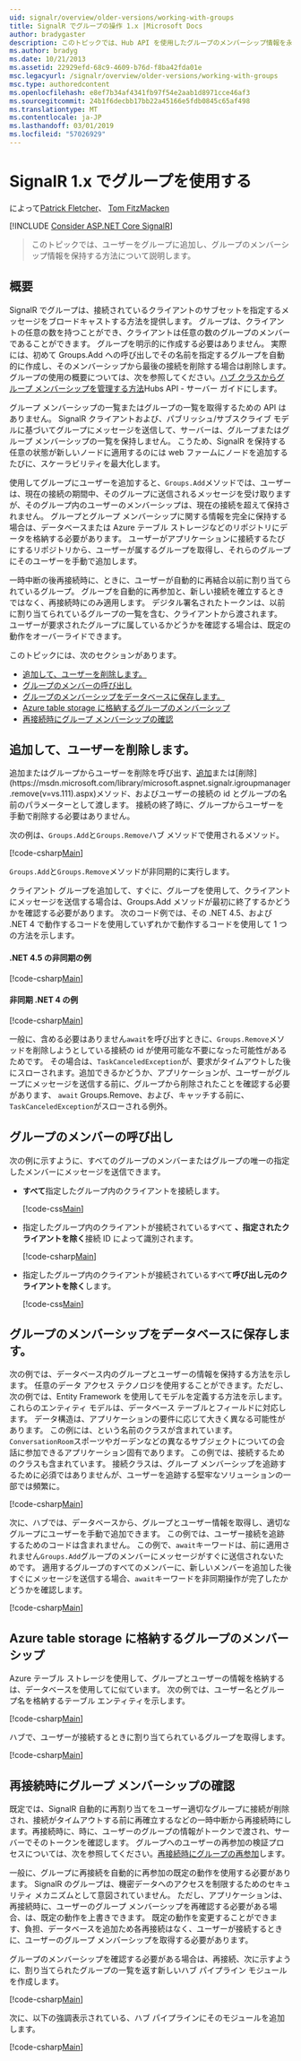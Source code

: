 ```yaml
---
uid: signalr/overview/older-versions/working-with-groups
title: SignalR でグループの操作 1.x |Microsoft Docs
author: bradygaster
description: このトピックでは、Hub API を使用したグループのメンバーシップ情報を永続化する方法について説明します。
ms.author: bradyg
ms.date: 10/21/2013
ms.assetid: 22929efd-68c9-4609-b76d-f8ba42fda01e
msc.legacyurl: /signalr/overview/older-versions/working-with-groups
msc.type: authoredcontent
ms.openlocfilehash: e8ef7b34af4341fb97f54e2aab1d8971cce46af3
ms.sourcegitcommit: 24b1f6decbb17bb22a45166e5fdb0845c65af498
ms.translationtype: MT
ms.contentlocale: ja-JP
ms.lasthandoff: 03/01/2019
ms.locfileid: "57026929"
---
```

<a name="working-with-groups-in-signalr-1x"></a>SignalR 1.x でグループを使用する
====================
によって[Patrick Fletcher](https://github.com/pfletcher)、 [Tom FitzMacken](https://github.com/tfitzmac)

[!INCLUDE [Consider ASP.NET Core SignalR](~/includes/signalr/signalr-version-disambiguation.md)]

> このトピックでは、ユーザーをグループに追加し、グループのメンバーシップ情報を保持する方法について説明します。


## <a name="overview"></a>概要

SignalR でグループは、接続されているクライアントのサブセットを指定するメッセージをブロードキャストする方法を提供します。 グループは、クライアントの任意の数を持つことができ、クライアントは任意の数のグループのメンバーであることができます。 グループを明示的に作成する必要はありません。 実際には、初めて Groups.Add への呼び出しでその名前を指定するグループを自動的に作成し、そのメンバーシップから最後の接続を削除する場合は削除します。 グループの使用の概要については、次を参照してください。[ハブ クラスからグループ メンバーシップを管理する方法](index.md)Hubs API - サーバー ガイドにします。

グループ メンバーシップの一覧またはグループの一覧を取得するための API はありません。 SignalR クライアントおよび、パブリッシュ/サブスクライブ モデルに基づいてグループにメッセージを送信して、サーバーは、グループまたはグループ メンバーシップの一覧を保持しません。 こうため、SignalR を保持する任意の状態が新しいノードに適用するのには web ファームにノードを追加するたびに、スケーラビリティを最大化します。

使用してグループにユーザーを追加すると、`Groups.Add`メソッドでは、ユーザーは、現在の接続の期間中、そのグループに送信されるメッセージを受け取りますが、そのグループ内のユーザーのメンバーシップは、現在の接続を超えて保持されません。 グループとグループ メンバーシップに関する情報を完全に保持する場合は、データベースまたは Azure テーブル ストレージなどのリポジトリにデータを格納する必要があります。 ユーザーがアプリケーションに接続するたびにするリポジトリから、ユーザーが属するグループを取得し、それらのグループにそのユーザーを手動で追加します。

一時中断の後再接続時に、ときに、ユーザーが自動的に再結合以前に割り当てられているグループ。 グループを自動的に再参加と、新しい接続を確立するときではなく、再接続時にのみ適用します。 デジタル署名されたトークンは、以前に割り当てられているグループの一覧を含む、クライアントから渡されます。 ユーザーが要求されたグループに属しているかどうかを確認する場合は、既定の動作をオーバーライドできます。

このトピックには、次のセクションがあります。

- [追加して、ユーザーを削除します。](#add)
- [グループのメンバーの呼び出し](#call)
- [グループのメンバーシップをデータベースに保存します。](#storedatabase)
- [Azure table storage に格納するグループのメンバーシップ](#storeazuretable)
- [再接続時にグループ メンバーシップの確認](#verify)

<a id="add"></a>

## <a name="adding-and-removing-users"></a>追加して、ユーザーを削除します。

追加またはグループからユーザーを削除を呼び出す、[追加](https://msdn.microsoft.com/library/microsoft.aspnet.signalr.igroupmanager.add(v=vs.111).aspx)または[削除](https://msdn.microsoft.com/library/microsoft.aspnet.signalr.igroupmanager.remove(v=vs.111).aspx)メソッド、およびユーザーの接続の id とグループの名前のパラメーターとして渡します。 接続の終了時に、グループからユーザーを手動で削除する必要はありません。

次の例は、`Groups.Add`と`Groups.Remove`ハブ メソッドで使用されるメソッド。

[!code-csharp[Main](working-with-groups/samples/sample1.cs?highlight=5,10)]

`Groups.Add`と`Groups.Remove`メソッドが非同期的に実行します。

クライアント グループを追加して、すぐに、グループを使用して、クライアントにメッセージを送信する場合は、Groups.Add メソッドが最初に終了するかどうかを確認する必要があります。 次のコード例では、その .NET 4.5、および .NET 4 で動作するコードを使用していずれかで動作するコードを使用して 1 つの方法を示します。

#### <a name="asynchronous-net-45-example"></a>.NET 4.5 の非同期の例

[!code-csharp[Main](working-with-groups/samples/sample2.cs?highlight=1,3)]

#### <a name="asynchronous-net-4-example"></a>非同期 .NET 4 の例

[!code-csharp[Main](working-with-groups/samples/sample3.cs?highlight=3-4)]

一般に、含める必要はありません`await`を呼び出すときに、`Groups.Remove`メソッドを削除しようとしている接続の id が使用可能な不要になった可能性があるためです。 その場合は、`TaskCanceledException`が、要求がタイムアウトした後にスローされます。追加できるかどうか、アプリケーションが、ユーザーがグループにメッセージを送信する前に、グループから削除されたことを確認する必要があります、 `await` Groups.Remove、および、キャッチする前に、`TaskCanceledException`がスローされる例外。

<a id="call"></a>

## <a name="calling-members-of-a-group"></a>グループのメンバーの呼び出し

次の例に示すように、すべてのグループのメンバーまたはグループの唯一の指定したメンバーにメッセージを送信できます。

- **すべて**指定したグループ内のクライアントを接続します。 

    [!code-css[Main](working-with-groups/samples/sample4.css)]
- 指定したグループ内のクライアントが接続されているすべて **、指定されたクライアントを除く**接続 ID によって識別されます。 

    [!code-csharp[Main](working-with-groups/samples/sample5.cs)]
- 指定したグループ内のクライアントが接続されているすべて**呼び出し元のクライアントを除く**します。 

    [!code-css[Main](working-with-groups/samples/sample6.css)]

<a id="storedatabase"></a>

## <a name="storing-group-membership-in-a-database"></a>グループのメンバーシップをデータベースに保存します。

次の例では、データベース内のグループとユーザーの情報を保持する方法を示します。 任意のデータ アクセス テクノロジを使用することができます。ただし、次の例では、Entity Framework を使用してモデルを定義する方法を示します。 これらのエンティティ モデルは、データベース テーブルとフィールドに対応します。 データ構造は、アプリケーションの要件に応じて大きく異なる可能性があります。 この例には、という名前のクラスが含まれています。`ConversationRoom`スポーツやガーデンなどの異なるサブジェクトについての会話に参加できるアプリケーション固有であります。 この例では、接続するためのクラスも含まれています。 接続クラスは、グループ メンバーシップを追跡するために必須ではありませんが、ユーザーを追跡する堅牢なソリューションの一部では頻繁に。

[!code-csharp[Main](working-with-groups/samples/sample7.cs)]

次に、ハブでは、データベースから、グループとユーザー情報を取得し、適切なグループにユーザーを手動で追加できます。 この例では、ユーザー接続を追跡するためのコードは含まれません。 この例で、`await`キーワードは、前に適用されません`Groups.Add`グループのメンバーにメッセージがすぐに送信されないためです。 適用するグループのすべてのメンバーに、新しいメンバーを追加した後すぐにメッセージを送信する場合、`await`キーワードを非同期操作が完了したかどうかを確認します。

[!code-csharp[Main](working-with-groups/samples/sample8.cs)]

<a id="storeazuretable"></a>

## <a name="storing-group-membership-in-azure-table-storage"></a>Azure table storage に格納するグループのメンバーシップ

Azure テーブル ストレージを使用して、グループとユーザーの情報を格納するは、データベースを使用してに似ています。 次の例では、ユーザー名とグループ名を格納するテーブル エンティティを示します。

[!code-csharp[Main](working-with-groups/samples/sample9.cs)]

ハブで、ユーザーが接続するときに割り当てられているグループを取得します。

[!code-csharp[Main](working-with-groups/samples/sample10.cs)]

<a id="verify"></a>

## <a name="verifying-group-membership-when-reconnecting"></a>再接続時にグループ メンバーシップの確認

既定では、SignalR 自動的に再割り当てをユーザー適切なグループに接続が削除され、接続がタイムアウトする前に再確立するなどの一時中断から再接続時にします。再接続時に、時に、ユーザーのグループの情報がトークンで渡され、サーバーでそのトークンを確認します。 グループへのユーザーの再参加の検証プロセスについては、次を参照してください。[再接続時にグループの再参加](index.md)します。

一般に、グループに再接続を自動的に再参加の既定の動作を使用する必要があります。 SignalR のグループは、機密データへのアクセスを制限するためのセキュリティ メカニズムとして意図されていません。 ただし、アプリケーションは、再接続時に、ユーザーのグループ メンバーシップを再確認する必要がある場合、は、既定の動作を上書きできます。 既定の動作を変更することができます、負担、データベースを追加ため各再接続はなく、ユーザーが接続するときに、ユーザーのグループ メンバーシップを取得する必要があります。

グループのメンバーシップを確認する必要がある場合は、再接続、次に示すように、割り当てられたグループの一覧を返す新しいハブ パイプライン モジュールを作成します。

[!code-csharp[Main](working-with-groups/samples/sample11.cs)]

次に、以下の強調表示されている、ハブ パイプラインにそのモジュールを追加します。

[!code-csharp[Main](working-with-groups/samples/sample12.cs?highlight=10)]
